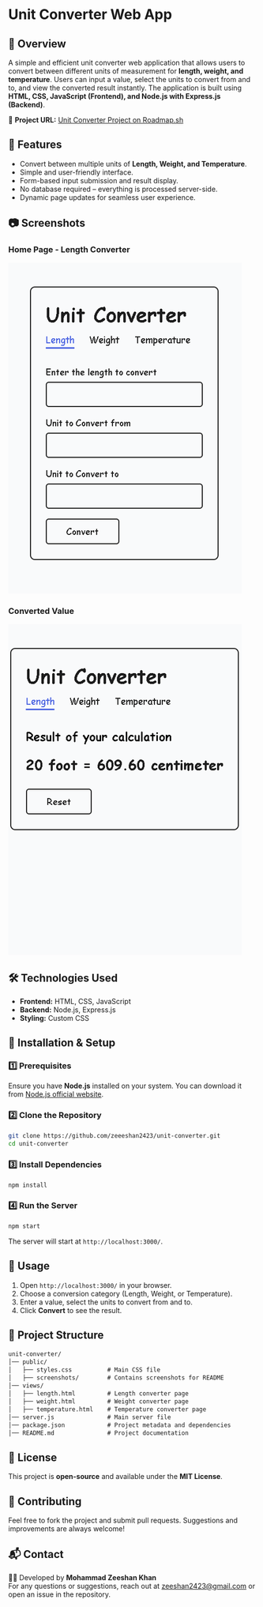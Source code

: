 # **Unit Converter Web App**

## 🚀 **Overview**

A simple and efficient unit converter web application that allows users to convert between different units of measurement for **length, weight, and temperature**. Users can input a value, select the units to convert from and to, and view the converted result instantly. The application is built using **HTML, CSS, JavaScript (Frontend), and Node.js with Express.js (Backend)**.

🔗 **Project URL:** [Unit Converter Project on Roadmap.sh](https://roadmap.sh/projects/unit-converter)

## 🌟 **Features**

- Convert between multiple units of **Length, Weight, and Temperature**.
- Simple and user-friendly interface.
- Form-based input submission and result display.
- No database required – everything is processed server-side.
- Dynamic page updates for seamless user experience.

## 📷 **Screenshots**

### Home Page - Length Converter

![Length Converter](public/screenshots/length.png)

### Converted Value

![Value](public/screenshots/length-converted.png)

## 🛠️ Technologies Used

- **Frontend:** HTML, CSS, JavaScript
- **Backend:** Node.js, Express.js
- **Styling:** Custom CSS

## 🔧 **Installation & Setup**

### 1️⃣ Prerequisites

Ensure you have **Node.js** installed on your system. You can download it from [Node.js official website](https://nodejs.org/).

### 2️⃣ Clone the Repository

```sh
git clone https://github.com/zeeeshan2423/unit-converter.git
cd unit-converter
```

### 3️⃣ Install Dependencies

```sh
npm install
```

### 4️⃣ Run the Server

```sh
npm start
```

The server will start at `http://localhost:3000/`.

## 📌 **Usage**

1. Open `http://localhost:3000/` in your browser.
2. Choose a conversion category (Length, Weight, or Temperature).
3. Enter a value, select the units to convert from and to.
4. Click **Convert** to see the result.

## 📁 **Project Structure**

```
unit-converter/
│── public/
│   ├── styles.css          # Main CSS file
│   ├── screenshots/        # Contains screenshots for README
│── views/
│   ├── length.html         # Length converter page
│   ├── weight.html         # Weight converter page
│   ├── temperature.html    # Temperature converter page
│── server.js               # Main server file
│── package.json            # Project metadata and dependencies
│── README.md               # Project documentation
```

## 📜 **License**

This project is **open-source** and available under the **MIT License**.

## 🤝 **Contributing**

Feel free to fork the project and submit pull requests. Suggestions and improvements are always welcome!

## 📬 **Contact**

👨‍💻 Developed by **Mohammad Zeeshan Khan**  
For any questions or suggestions, reach out at [zeeshan2423@gmail.com](mailto:zeeshan2423@gmail.com) or open an issue in the repository.
